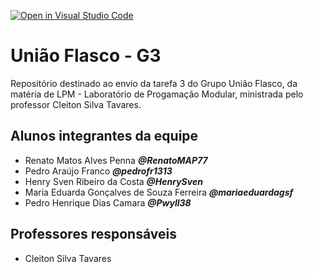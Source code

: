 [![Open in Visual Studio Code](https://classroom.github.com/assets/open-in-vscode-718a45dd9cf7e7f842a935f5ebbe5719a5e09af4491e668f4dbf3b35d5cca122.svg)](https://classroom.github.com/online_ide?assignment_repo_id=12207982&assignment_repo_type=AssignmentRepo)
# União Flasco - G3
Repositório destinado ao envio da tarefa 3 do Grupo União Flasco, da matéria de LPM - Laboratório de Progamação Modular, ministrada pelo professor Cleiton Silva Tavares.

## Alunos integrantes da equipe

* Renato Matos Alves Penna **_@RenatoMAP77_**
* Pedro Araújo Franco **_@pedrofr1313_**
* Henry Sven Ribeiro da Costa **_@HenrySven_**
* Maria Eduarda Gonçalves de Souza Ferreira **_@mariaeduardagsf_**
* Pedro Henrique Dias Camara **_@Pwyll38_**

## Professores responsáveis

* Cleiton Silva Tavares

